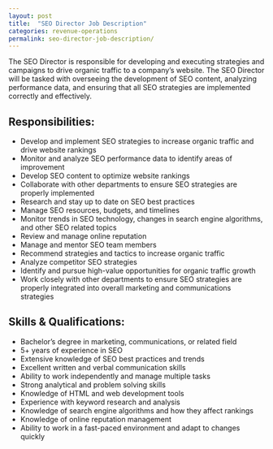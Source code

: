 ```yaml
---
layout: post
title:  "SEO Director Job Description"
categories: revenue-operations
permalink: seo-director-job-description/
---
```


The SEO Director is responsible for developing and executing strategies and campaigns to drive organic traffic to a company’s website. The SEO Director will be tasked with overseeing the development of SEO content, analyzing performance data, and ensuring that all SEO strategies are implemented correctly and effectively.

## Responsibilities:
- Develop and implement SEO strategies to increase organic traffic and drive website rankings
- Monitor and analyze SEO performance data to identify areas of improvement
- Develop SEO content to optimize website rankings
- Collaborate with other departments to ensure SEO strategies are properly implemented
- Research and stay up to date on SEO best practices
- Manage SEO resources, budgets, and timelines
- Monitor trends in SEO technology, changes in search engine algorithms, and other SEO related topics
- Review and manage online reputation
- Manage and mentor SEO team members
- Recommend strategies and tactics to increase organic traffic
- Analyze competitor SEO strategies
- Identify and pursue high-value opportunities for organic traffic growth
- Work closely with other departments to ensure SEO strategies are properly integrated into overall marketing and communications strategies

## Skills & Qualifications:
- Bachelor’s degree in marketing, communications, or related field
- 5+ years of experience in SEO
- Extensive knowledge of SEO best practices and trends
- Excellent written and verbal communication skills
- Ability to work independently and manage multiple tasks
- Strong analytical and problem solving skills
- Knowledge of HTML and web development tools
- Experience with keyword research and analysis
- Knowledge of search engine algorithms and how they affect rankings
- Knowledge of online reputation management
- Ability to work in a fast-paced environment and adapt to changes quickly